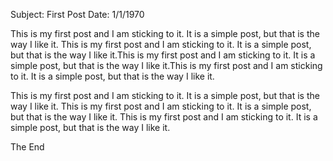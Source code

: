 Subject: First Post
Date: 1/1/1970

This is my first post and I am sticking to it. It is a simple post, but that is the way I like it. This is my first post and I am sticking to it. It is a simple post, but that is the way I like it.This is my first post and I am sticking to it. It is a simple post, but that is the way I like it.This is my first post and I am sticking to it. It is a simple post, but that is the way I like it.

This is my first post and I am sticking to it. It is a simple post, but that is the way I like it. This is my first post and I am sticking to it. It is a simple post, but that is the way I like it. This is my first post and I am sticking to it. It is a simple post, but that is the way I like it.  

The End

